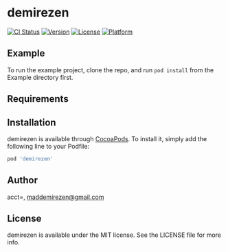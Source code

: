 # demirezen

[![CI Status](http://img.shields.io/travis/acct<blob>=<NULL>/demirezen.svg?style=flat)](https://travis-ci.org/acct<blob>=<NULL>/demirezen)
[![Version](https://img.shields.io/cocoapods/v/demirezen.svg?style=flat)](http://cocoapods.org/pods/demirezen)
[![License](https://img.shields.io/cocoapods/l/demirezen.svg?style=flat)](http://cocoapods.org/pods/demirezen)
[![Platform](https://img.shields.io/cocoapods/p/demirezen.svg?style=flat)](http://cocoapods.org/pods/demirezen)

## Example

To run the example project, clone the repo, and run `pod install` from the Example directory first.

## Requirements

## Installation

demirezen is available through [CocoaPods](http://cocoapods.org). To install
it, simply add the following line to your Podfile:

```ruby
pod 'demirezen'
```

## Author

acct<blob>=<NULL>, maddemirezen@gmail.com

## License

demirezen is available under the MIT license. See the LICENSE file for more info.
